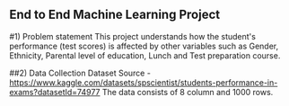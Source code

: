 ## End to End Machine Learning Project

#1) Problem statement
This project understands how the student's performance (test scores) is affected by other variables such as Gender, Ethnicity, Parental level of education, Lunch and Test preparation course.

##2) Data Collection
Dataset Source - https://www.kaggle.com/datasets/spscientist/students-performance-in-exams?datasetId=74977
The data consists of 8 column and 1000 rows.
